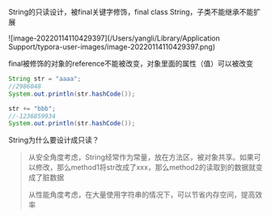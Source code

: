 String的只读设计，被final关键字修饰，final class String，子类不能继承不能扩展

![image-20220114110429397](/Users/yangli/Library/Application Support/typora-user-images/image-20220114110429397.png)

final被修饰的对象的reference不能被改变，对象里面的属性（值）可以被改变





```java
String str = "aaaa";
//2986048
System.out.println(str.hashCode());

str += "bbb";
//-1236859934
System.out.println(str.hashCode());
```



String为什么要设计成只读？

> 从安全角度考虑，String经常作为常量，放在方法区，被对象共享。如果可以修改，那么method1将str改成了xxx，那么method2的读取到的数据就变成了脏数据
>
> 从性能角度考虑，在大量使用字符串的情况下，可以节省内存空间，提高效率

